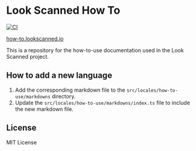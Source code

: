 # Look Scanned How To

[![CI](https://github.com/lookscanned/how-to/actions/workflows/ci.yml/badge.svg)](https://github.com/lookscanned/how-to/actions/workflows/ci.yml)

[how-to.lookscanned.io](https://how-to.lookscanned.io)

This is a repository for the how-to-use documentation used in the Look Scanned project.

## How to add a new language

1. Add the corresponding markdown file to the `src/locales/how-to-use/markdowns` directory.
2. Update the `src/locales/how-to-use/markdowns/index.ts` file to include the new markdown file.

## License

MIT License
